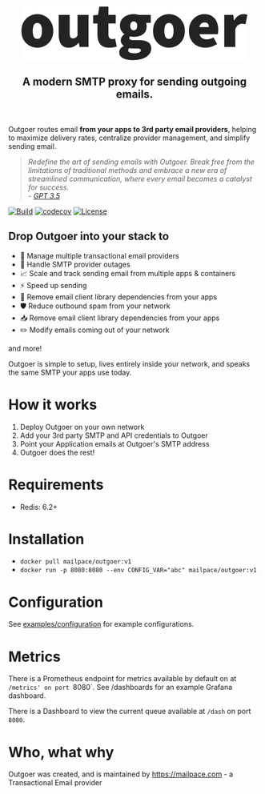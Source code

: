 <br>
<h2 align="center">
    <a href="https://outgoer.com" target="blank_"><img alt="Outgoer Logo" src="outgoer-logo.png" /></a>
    <br>
    <br>
    A modern SMTP proxy for sending outgoing emails.
</h2>
<br>


 Outgoer routes email **from your apps to 3rd party email providers**, helping to maximize delivery rates, centralize provider management, and simplify sending email.

> _Redefine the art of sending emails with Outgoer. Break free from the limitations of traditional methods and embrace a new era of streamlined communication, where every email becomes a catalyst for success._  
_\- <a href="chat.openai.com/">GPT 3.5</a>_

[![Build](https://github.com/mailpace/outgoer/actions/workflows/nodejs.yml/badge.svg)](https://github.com/mailpace/outgoer/actions/workflows/nodejs.yml)
[![codecov](https://codecov.io/gh/mailpace/outgoer/graph/badge.svg?token=YKRUO2GUPG)](https://codecov.io/gh/mailpace/outgoer)
[![License](https://img.shields.io/github/license/mailpace/outgoer)](https://github.com/mailpace/outgoer/blob/main/LICENSE)


## Drop Outgoer into your stack to 

- 📨 Manage multiple transactional email providers
- 🔌 Handle SMTP provider outages
- 📈 Scale and track sending email from multiple apps & containers
- ⚡ Speed up sending
- 🚀 Remove email client library dependencies from your apps
- 🛡️ Reduce outbound spam from your network
- 📥 Remove email client library dependencies from your apps
- ✏️ Modify emails coming out of your network

and more!

Outgoer is simple to setup, lives entirely inside your network, and speaks the same SMTP your apps use today.

# How it works

1. Deploy Outgoer on your own network
2. Add your 3rd party SMTP and API credentials to Outgoer
3. Point your Application emails at Outgoer's SMTP address
4. Outgoer does the rest!

# Requirements

- Redis: 6.2+

# Installation

- `docker pull mailpace/outgoer:v1`
- `docker run -p 8080:8080 --env CONFIG_VAR="abc" mailpace/outgoer:v1`

# Configuration

See [examples/configuration]() for example configurations.

# Metrics

There is a Prometheus endpoint for metrics available by default on at `/metrics' on port `8080`. See /dashboards for an example Grafana dashboard.

There is a Dashboard to view the current queue available at `/dash` on port `8080`.

# Who, what why

Outgoer was created, and is maintained by https://mailpace.com - a Transactional Email provider

